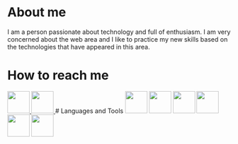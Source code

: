 # About me
I am a person passionate about technology and full of enthusiasm. I am very concerned about the web area and I like to practice my new skills based on the technologies that have appeared in this area.
# How to reach me
<a href='https://www.facebook.com/'>
    <img src='https://upload.wikimedia.org/wikipedia/commons/5/51/Facebook_f_logo_%282019%29.svg' width='auto' height='50px' />
</a>

<a href='https://www.instagram.com/radustanciu841/'>
    <img src='https://workingwithdog.com/wp-content/uploads/2016/05/new_instagram_logo-1024x1024.jpg' width='auto' height='50px' />
</a>
# Languages and Tools
    <img src='https://ih1.redbubble.net/image.1470587088.2816/st,small,507x507-pad,600x600,f8f8f8.jpg' width='auto' height='50px' />
    <img src='https://rapidapi.com/blog/wp-content/uploads/2018/06/logo-2582748_640.png' width='auto' height='50px' />
    <img src='https://www.lambdatest.com/blog/wp-content/uploads/2018/07/CSS3.jpg' width='auto' height='50px' />
    <img src='https://pluralsight2.imgix.net/paths/images/javascript-542e10ea6e.png' width='auto' height='50px' />
    <img src='https://reactjs.org/logo-og.png' width='auto' height='50px' />
    <img src='https://redux.js.org/img/redux-logo-landscape.png' width='auto' height='50px' />
